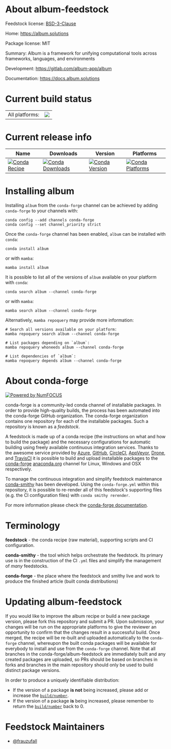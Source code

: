 About album-feedstock
=====================

Feedstock license: [BSD-3-Clause](https://github.com/conda-forge/album-feedstock/blob/main/LICENSE.txt)

Home: https://album.solutions

Package license: MIT

Summary: Album is a framework for unifying computational tools across frameworks, languages, and environments

Development: https://gitlab.com/album-app/album

Documentation: https://docs.album.solutions

Current build status
====================


<table><tr><td>All platforms:</td>
    <td>
      <a href="https://dev.azure.com/conda-forge/feedstock-builds/_build/latest?definitionId=17373&branchName=main">
        <img src="https://dev.azure.com/conda-forge/feedstock-builds/_apis/build/status/album-feedstock?branchName=main">
      </a>
    </td>
  </tr>
</table>

Current release info
====================

| Name | Downloads | Version | Platforms |
| --- | --- | --- | --- |
| [![Conda Recipe](https://img.shields.io/badge/recipe-album-green.svg)](https://anaconda.org/conda-forge/album) | [![Conda Downloads](https://img.shields.io/conda/dn/conda-forge/album.svg)](https://anaconda.org/conda-forge/album) | [![Conda Version](https://img.shields.io/conda/vn/conda-forge/album.svg)](https://anaconda.org/conda-forge/album) | [![Conda Platforms](https://img.shields.io/conda/pn/conda-forge/album.svg)](https://anaconda.org/conda-forge/album) |

Installing album
================

Installing `album` from the `conda-forge` channel can be achieved by adding `conda-forge` to your channels with:

```
conda config --add channels conda-forge
conda config --set channel_priority strict
```

Once the `conda-forge` channel has been enabled, `album` can be installed with `conda`:

```
conda install album
```

or with `mamba`:

```
mamba install album
```

It is possible to list all of the versions of `album` available on your platform with `conda`:

```
conda search album --channel conda-forge
```

or with `mamba`:

```
mamba search album --channel conda-forge
```

Alternatively, `mamba repoquery` may provide more information:

```
# Search all versions available on your platform:
mamba repoquery search album --channel conda-forge

# List packages depending on `album`:
mamba repoquery whoneeds album --channel conda-forge

# List dependencies of `album`:
mamba repoquery depends album --channel conda-forge
```


About conda-forge
=================

[![Powered by
NumFOCUS](https://img.shields.io/badge/powered%20by-NumFOCUS-orange.svg?style=flat&colorA=E1523D&colorB=007D8A)](https://numfocus.org)

conda-forge is a community-led conda channel of installable packages.
In order to provide high-quality builds, the process has been automated into the
conda-forge GitHub organization. The conda-forge organization contains one repository
for each of the installable packages. Such a repository is known as a *feedstock*.

A feedstock is made up of a conda recipe (the instructions on what and how to build
the package) and the necessary configurations for automatic building using freely
available continuous integration services. Thanks to the awesome service provided by
[Azure](https://azure.microsoft.com/en-us/services/devops/), [GitHub](https://github.com/),
[CircleCI](https://circleci.com/), [AppVeyor](https://www.appveyor.com/),
[Drone](https://cloud.drone.io/welcome), and [TravisCI](https://travis-ci.com/)
it is possible to build and upload installable packages to the
[conda-forge](https://anaconda.org/conda-forge) [anaconda.org](https://anaconda.org/)
channel for Linux, Windows and OSX respectively.

To manage the continuous integration and simplify feedstock maintenance
[conda-smithy](https://github.com/conda-forge/conda-smithy) has been developed.
Using the ``conda-forge.yml`` within this repository, it is possible to re-render all of
this feedstock's supporting files (e.g. the CI configuration files) with ``conda smithy rerender``.

For more information please check the [conda-forge documentation](https://conda-forge.org/docs/).

Terminology
===========

**feedstock** - the conda recipe (raw material), supporting scripts and CI configuration.

**conda-smithy** - the tool which helps orchestrate the feedstock.
                   Its primary use is in the construction of the CI ``.yml`` files
                   and simplify the management of *many* feedstocks.

**conda-forge** - the place where the feedstock and smithy live and work to
                  produce the finished article (built conda distributions)


Updating album-feedstock
========================

If you would like to improve the album recipe or build a new
package version, please fork this repository and submit a PR. Upon submission,
your changes will be run on the appropriate platforms to give the reviewer an
opportunity to confirm that the changes result in a successful build. Once
merged, the recipe will be re-built and uploaded automatically to the
`conda-forge` channel, whereupon the built conda packages will be available for
everybody to install and use from the `conda-forge` channel.
Note that all branches in the conda-forge/album-feedstock are
immediately built and any created packages are uploaded, so PRs should be based
on branches in forks and branches in the main repository should only be used to
build distinct package versions.

In order to produce a uniquely identifiable distribution:
 * If the version of a package **is not** being increased, please add or increase
   the [``build/number``](https://docs.conda.io/projects/conda-build/en/latest/resources/define-metadata.html#build-number-and-string).
 * If the version of a package **is** being increased, please remember to return
   the [``build/number``](https://docs.conda.io/projects/conda-build/en/latest/resources/define-metadata.html#build-number-and-string)
   back to 0.

Feedstock Maintainers
=====================

* [@frauzufall](https://github.com/frauzufall/)

